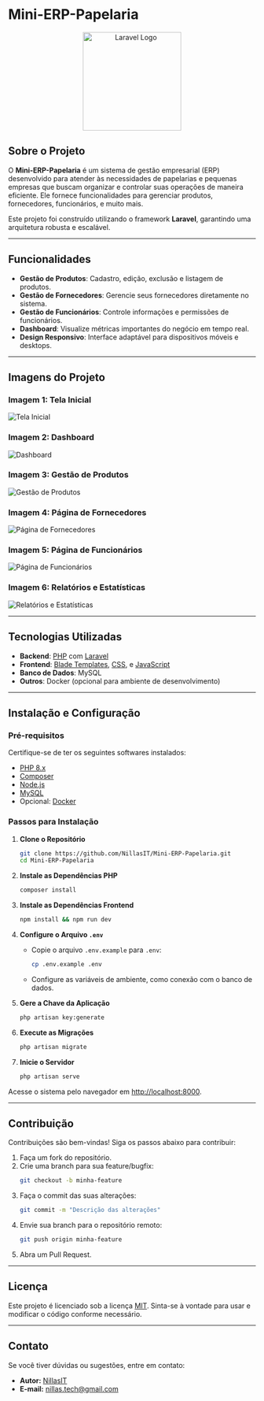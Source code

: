# Mini-ERP-Papelaria

<p align="center">
  <img src="https://raw.githubusercontent.com/laravel/art/master/logo-lockup/5%20SVG/2%20CMYK/1%20Full%20Color/laravel-logolockup-cmyk-red.svg" alt="Laravel Logo" width="200">
</p>

## Sobre o Projeto

O **Mini-ERP-Papelaria** é um sistema de gestão empresarial (ERP) desenvolvido para atender às necessidades de papelarias e pequenas empresas que buscam organizar e controlar suas operações de maneira eficiente. Ele fornece funcionalidades para gerenciar produtos, fornecedores, funcionários, e muito mais.

Este projeto foi construído utilizando o framework **Laravel**, garantindo uma arquitetura robusta e escalável.

---

## Funcionalidades

- **Gestão de Produtos**: Cadastro, edição, exclusão e listagem de produtos.
- **Gestão de Fornecedores**: Gerencie seus fornecedores diretamente no sistema.
- **Gestão de Funcionários**: Controle informações e permissões de funcionários.
- **Dashboard**: Visualize métricas importantes do negócio em tempo real.
- **Design Responsivo**: Interface adaptável para dispositivos móveis e desktops.

---

## Imagens do Projeto

### Imagem 1: Tela Inicial
![Tela Inicial](public/assets/project_screenshot/1.png)

### Imagem 2: Dashboard
![Dashboard](public/assets/project_screenshot/2.png)

### Imagem 3: Gestão de Produtos
![Gestão de Produtos](public/assets/project_screenshot/3.png)

### Imagem 4: Página de Fornecedores
![Página de Fornecedores](public/assets/project_screenshot/4.png)

### Imagem 5: Página de Funcionários
![Página de Funcionários](public/assets/project_screenshot/5.png)

### Imagem 6: Relatórios e Estatísticas
![Relatórios e Estatísticas](public/assets/project_screenshot/6.png)

---

## Tecnologias Utilizadas

- **Backend**: [PHP](https://www.php.net/) com [Laravel](https://laravel.com/)
- **Frontend**: [Blade Templates](https://laravel.com/docs/blade), [CSS](https://developer.mozilla.org/pt-BR/docs/Web/CSS), e [JavaScript](https://developer.mozilla.org/pt-BR/docs/Web/JavaScript)
- **Banco de Dados**: MySQL
- **Outros**: Docker (opcional para ambiente de desenvolvimento)

---

## Instalação e Configuração

### Pré-requisitos

Certifique-se de ter os seguintes softwares instalados:
- [PHP 8.x](https://www.php.net/)
- [Composer](https://getcomposer.org/)
- [Node.js](https://nodejs.org/)
- [MySQL](https://www.mysql.com/)
- Opcional: [Docker](https://www.docker.com/)

### Passos para Instalação

1. **Clone o Repositório**
   ```bash
   git clone https://github.com/NillasIT/Mini-ERP-Papelaria.git
   cd Mini-ERP-Papelaria
   ```

2. **Instale as Dependências PHP**
   ```bash
   composer install
   ```

3. **Instale as Dependências Frontend**
   ```bash
   npm install && npm run dev
   ```

4. **Configure o Arquivo `.env`**
   - Copie o arquivo `.env.example` para `.env`:
     ```bash
     cp .env.example .env
     ```
   - Configure as variáveis de ambiente, como conexão com o banco de dados.

5. **Gere a Chave da Aplicação**
   ```bash
   php artisan key:generate
   ```

6. **Execute as Migrações**
   ```bash
   php artisan migrate
   ```

7. **Inicie o Servidor**
   ```bash
   php artisan serve
   ```

Acesse o sistema pelo navegador em [http://localhost:8000](http://localhost:8000).

---

## Contribuição

Contribuições são bem-vindas! Siga os passos abaixo para contribuir:

1. Faça um fork do repositório.
2. Crie uma branch para sua feature/bugfix:
   ```bash
   git checkout -b minha-feature
   ```
3. Faça o commit das suas alterações:
   ```bash
   git commit -m "Descrição das alterações"
   ```
4. Envie sua branch para o repositório remoto:
   ```bash
   git push origin minha-feature
   ```
5. Abra um Pull Request.

---

## Licença

Este projeto é licenciado sob a licença [MIT](https://opensource.org/licenses/MIT). Sinta-se à vontade para usar e modificar o código conforme necessário.

---

## Contato

Se você tiver dúvidas ou sugestões, entre em contato:

- **Autor:** [NillasIT](https://github.com/NillasIT)
- **E-mail:** nillas.tech@gmail.com